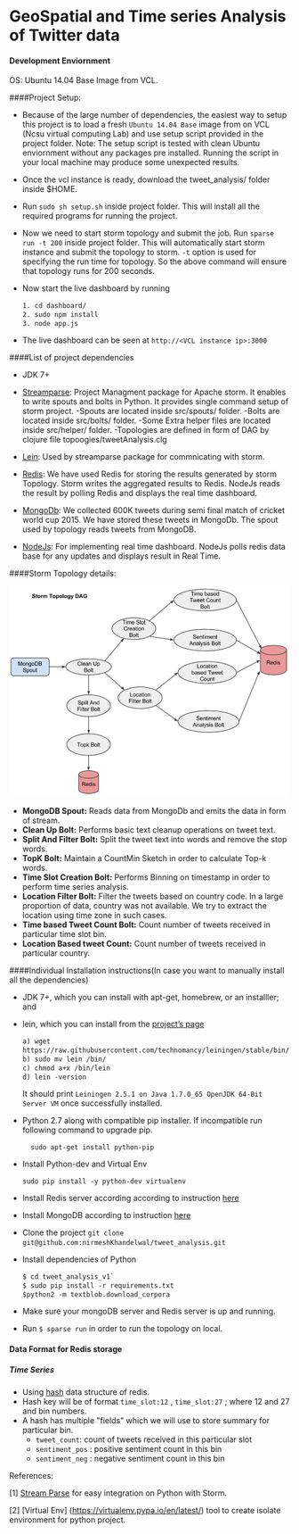 # GeoSpatial and Time series Analysis of Twitter data

#### Development Enviornment
OS: Ubuntu 14.04 Base Image from VCL.

####Project Setup:

- Because of the large number of dependencies, the easiest way to setup this project is to load a fresh `Ubuntu 14.04 Base` image from on VCL (Ncsu virtual computing Lab) and use setup script provided in the project folder. Note: The setup script is tested with clean Ubuntu enviornment without any packages pre installed. Running the script in your local machine may produce some unexpected results.
- Once the vcl instance is ready, download the tweet_analysis/ folder inside $HOME.
- Run `sudo sh setup.sh` inside project folder. This will install all the required programs for running the project. 
- Now we need to start storm topology and submit the job. Run `sparse run -t 200` inside project folder. This will automatically start storm instance and submit the topology to storm. `-t` option is used for specifying the run time for topology. So the above command will ensure that topology runs for 200 seconds. 
- Now start the live dashboard by running 
  
   ```
   1. cd dashboard/
   2. sudo npm install
   3. node app.js 
   ``` 
   
- The live dashboard can be seen at `http://<VCL instance ip>:3000`

####List of project dependencies

- JDK 7+
- [Streamparse](https://github.com/Parsely/streamparse): Project Managment package for Apache storm. It enables to write spouts and bolts in Python. It provides single command setup of storm project. 
    -Spouts are located inside src/spouts/ folder. 
    -Bolts are located inside src/bolts/ folder. 
    -Some Extra helper files are located inside src/helper/ folder.
    -Topologies are defined in form of DAG by clojure file topoogies/tweetAnalysis.clg

- [Lein](http://leiningen.org/): Used by streamparse package for commnicating with storm.

- [Redis](http://redis.io/topics/quickstart): We have used Redis for storing the results generated by storm Topology. Storm writes the aggregated results to Redis. NodeJs reads the result by polling Redis and displays the real time dashboard.

- [MongoDb](http://docs.mongodb.org): We collected 600K tweets during semi final match of cricket world cup 2015. We have stored these tweets in MongoDb. The spout used by topology reads tweets from MongoDB.

- [NodeJs](https://nodejs.org/): For implementing real time dashboard. NodeJs polls redis data base for any updates and displays result in Real Time.

####Storm Topology details:

![Storm topology DAG](storm_dag.jpg)

- **MongoDB Spout:** Reads data from MongoDb and emits the data in form of stream.
- **Clean Up Bolt:** Performs basic text cleanup operations on tweet text.
- **Split And Filter Bolt:** Split the tweet text into words and remove the stop words.
- **TopK Bolt:** Maintain a CountMin Sketch in order to calculate Top-k words.
- **Time Slot Creation Bolt:** Performs Binning on timestamp in order to perform time series analysis.
- **Location Filter Bolt:** Filter the tweets based on country code. In a large proportion of data, country was not available. We try to extract the location using time zone in such cases.
- **Time based Tweet Count Bolt:** Count number of tweets received in particular time slot bin.
- **Location Based tweet Count:** Count number of tweets received in particular country.


####Individual Installation instructions(In case you want to manually install all the dependencies)

- JDK 7+, which you can install with apt-get, homebrew, or an installler; and
- lein, which you can install from the [project’s page](http://leiningen.org/)
   ```
   a) wget https://raw.githubusercontent.com/technomancy/leiningen/stable/bin/lein
   b) sudo mv lein /bin/
   c) chmod a+x /bin/lein
   d) lein -version
   ```
   It should print `Leiningen 2.5.1 on Java 1.7.0_65 OpenJDK 64-Bit Server VM` once successfully installed.

- Python 2.7 along with compatible pip installer. If incompatible run following command to upgrade pip.  
  ```
    sudo apt-get install python-pip
  ```
- Install Python-dev and Virtual Env
   ```
   sudo pip install -y python-dev virtualenv
   ```
- Install Redis server according according to instruction [here](http://redis.io/topics/quickstart)

- Install MongoDB according to instruction [here](http://docs.mongodb.org/manual/tutorial/install-mongodb-on-ubuntu/)

- Clone the project `git clone git@github.com:nirmeshKhandelwal/tweet_analysis.git`

- Install dependencies of Python
  ```
  $ cd tweet_analysis_v1`
  $ sudo pip install -r requirements.txt
  $python2 -m textblob.download_corpora 
  ```

- Make sure your mongoDB server and Redis server is up and running.

- Run `$ sparse run` in order to run the topology on local.


#### Data Format for Redis storage

##### Time Series
- Using [hash](http://redis.io/commands/hincrby) data structure of redis. 
- Hash key will be of format `time_slot:12` , `time_slot:27` ; where 12 and 27 and bin numbers.
- A hash has multiple "fields" which we will use to store summary for particular bin.
  - `tweet_count`: count of tweets received in this particular slot
  - `sentiment_pos` : positive sentiment count in this bin 
  - `sentiment_neg` : negative sentiment count in this bin 

References:

[1] [Stream Parse](https://github.com/Parsely/streamparse) for easy integration on Python with Storm.

[2] [Virtual Env] (https://virtualenv.pypa.io/en/latest/) tool to create isolate environment for python project.
